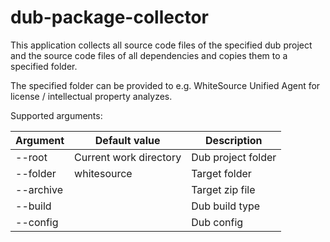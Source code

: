# dub-package-collector
This application collects all source code files of the
specified dub project and the source code files of all
dependencies and copies them to a specified folder.

The specified folder can be provided to e.g. 
WhiteSource Unified Agent for license / intellectual property analyzes.

Supported arguments:

| Argument  | Default value          | Description        |
| --------- | ---------------------- | ------------------ |
| --root    | Current work directory | Dub project folder |
| --folder  | whitesource            | Target folder      |
| --archive |                        | Target zip file    |
| --build   |                        | Dub build type     |
| --config  |                        | Dub config         |
